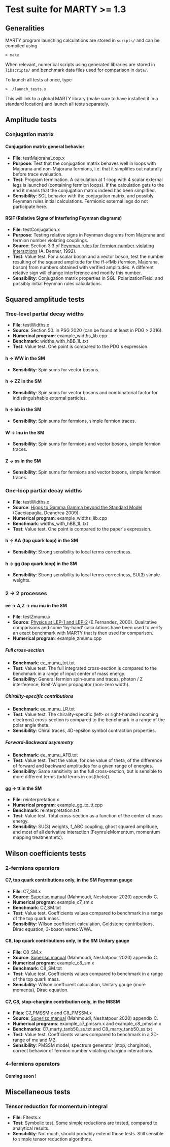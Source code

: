 # Test suite for MARTY >= 1.3

## Generalities

MARTY program launching calculations are stored in `scripts/` and can be compiled using 

    > make

When relevant, numerical scripts using generated libraries are stored in `libscripts/` and benchmark data files used for comparison in `data/`.

To launch all tests at once, type

    > ./launch_tests.x

This will link to a global MARTY library (make sure to have installed it in a standard location) and launch all tests separately.

## Amplitude tests

### Conjugation matrix

#### Conjugation matrix general behavior

 - **File**: testMajoranaLoop.x
 - **Purpose**: Test that the conjugation matrix behaves well in loops with Majorana and non-Majorana fermions, i.e. that it simplifies out naturally before trace evaluation.
 - **Test**: Program termination. A calculation at 1-loop with 4 scalar external legs is launched (containing fermion loops). If the calculation gets to the end it means that the conjugation matrix indeed has been simplified.
 - **Sensibility**: SGL behavior with the conjugation matrix, and possibly Feynman rules initial calculations. Fermionic external legs do not participate here.

#### RSIF (Relative Signs of Interfering Feynman diagrams)

 - **File**: testConjugation.x
 - **Purpose**: Testing relative signs in Feynman diagrams from Majorana and fermion number violating couplings.
 - **Source**: Section 3.3 of [Feynman rules for fermion-number-violating interactions](https://cds.cern.ch/record/238903/files/th-6549-92.pdf) (A. Denner, 1992).
 - **Test**: Value test. For a scalar boson and a vector boson, test the number resulting of the squared amplitude for the ff->fMb (fermion, Majorana, boson) from numbers obtained with verified amplitudes. A different relative sign will change interference and modify this number.
 - **Sensibility**: Conjugation matrix properties in SGL, PolarizationField, and possibly initial Feynman rules calculations.

## Squared amplitude tests

### Tree-level partial decay widths

 - **File**: testWidths.x
 - **Source**: Section 50. in PSG 2020 (can be found at least in PDG > 2016).
 - **Numerical program**: example_widths_lib.cpp
 - **Benchmark**: widths_with_hBB_1L.txt
 - **Test**: Value test. One point is compared to the PDG's expression.
 
#### h -> WW in the SM
 - **Sensibility**: Spin sums for vector bosons.

#### h -> ZZ in the SM
 - **Sensibility**: Spin sums for vector bosons and combinatorial factor for indistinguishable external particles.

#### h -> bb in the SM
 - **Sensibility**: Spin sums for fermions, simple fermion traces.

#### W -> lnu in the SM
 - **Sensibility**: Spin sums for fermions and vector bosons, simple fermion traces.

#### Z -> ss in the SM
 - **Sensibility**: Spin sums for fermions and vector bosons, simple fermion traces.
 
### One-loop partial decay widths

 - **File**: testWidths.x
 - **Source**: [Higgs to Gamma Gamma beyond the Standard Model](https://arxiv.org/abs/0901.0927v2) (Cacciapaglia, Deandrea 2009).
 - **Numerical program**: example_widths_lib.cpp
 - **Benchmark**: widths_with_hBB_1L.txt
 - **Test**: Value test. One point is compared to the paper's expression.
 
#### h -> AA (top quark loop) in the SM
 - **Sensibility**: Strong sensibility to local terms correctness.

#### h -> gg (top quark loop) in the SM
 - **Sensibility**: Strong sensibility to local terms correctness, SU(3) simple weights.

### 2 -> 2 processes

#### ee -> A,Z -> mu mu in the SM

 - **File**: testZmumu.x
 - **Source**: [Physics at LEP-1 and LEP-2](https://cds.cern.ch/record/850586/files/008cartagena1.pdf) (E.Fernandez, 2000). Qualitative comparisons and some 'by-hand' calculations have been used to verify an exact benchmark with MARTY that is then used for comparison.
 - **Numerical program**: example_zmumu.cpp

##### Full cross-section
 - **Benchmark**: ee_mumu_tot.txt
 - **Test**: Value test. The full integrated cross-section is compared to the benchmark in a range of input center of mass energy.
 - **Sensibility**: General fermion spin-sums and traces, photon / Z interference, Breit-Wigner propagator (non-zero width).

##### Chirality-specific contributions
 - **Benchmark**: ee_mumu_LR.txt
 - **Test**: Value test. The chirality-specific (left- or right-handed incoming electrons) cross-section is compared to the benchmark in a range of the polar angle theta.
 - **Sensibility**: Chiral traces, 4D-epsilon symbol contraction properties.
 
##### Forward-Backward asymmetry
 - **Benchmark**: ee_mumu_AFB.txt
 - **Test**: Value test. Test the value, for one value of theta, of the difference of forward and backward amplitudes for a given range of energies.
 - **Sensibility**: Same sensitivity as the full cross-section, but is sensible to more different terms (odd terms in cos(theta)).

#### gg -> tt in the SM

 - **File**: reinterpretation.x
 - **Numerical program**: example_gg_to_tt.cpp
 - **Benchmark**: reinterpretation.txt
 - **Test**: Value test. Total cross-section as a function of the center of mass energy.
 - **Sensibility**: SU(3) weights, f_ABC coupling, ghost squared amplitude, and most of all derivative interaction (FeynruleMomentum, momentum mapping treatment etc).
 
## Wilson coefficients tests

### 2-fermions operators
#### C7, top quark contributions only, in the SM Feynman gauge
 - **File**: C7_SM.x
 - **Source**: [SuperIso manual](http://superiso.in2p3.fr/superiso4.1.pdf) (Mahmoudi, Neshatpour 2020) appendix C.
 - **Numerical program**: example_c7_sm.x
 - **Benchmark**: C7_SM.txt 
 - **Test**: Value test. Coefficients values compared to benchmark in a range of the top quark mass.
 - **Sensibility**: Wilson coefficient calculation, Goldstone contributions, Dirac equation, 3-boson vertex WWA.
#### C8, top quark contributions only, in the SM Unitary gauge
 - **File**: C8_SM.x
 - **Source**: [SuperIso manual](http://superiso.in2p3.fr/superiso4.1.pdf) (Mahmoudi, Neshatpour 2020) appendix C.
 - **Numerical program**: example_c8_sm.x
 - **Benchmark**: C8_SM.txt
 - **Test**: Value test. Coefficients values compared to benchmark in a range of the top quark mass.
 - **Sensibility**: Wilson coefficient calculation, Unitary gauge (more momenta), Dirac equation.
#### C7, C8, stop-chargino contribution only, in the MSSM
 - **Files**: C7_PMSSM.x and C8_PMSSM.x
 - **Source**: [SuperIso manual](http://superiso.in2p3.fr/superiso4.1.pdf) (Mahmoudi, Neshatpour 2020) appendix C.
 - **Numerical programs**: example_c7_pmssm.x and example_c8_pmssm.x
 - **Benchmarks**: C7_marty_tanb50_ss.txt and C8_marty_tanb50_ss.txt
 - **Test**: Value test. Coefficients values compared to benchmark in a 2D-range of mu and M2.
 - **Sensibility**: PMSSM model, spectrum generator (stop, charginos), correct behavior of fermion number violating chargino interactions. 

### 4-fermions operators
#### Coming soon !

## Miscellaneous tests

### Tensor reduction for momentum integral
 - **File**: FItests.x
 - **Test**: Symbolic test. Some simple reductions are tested, compared to analytical results.
 - **Sensibility**: Not much, should probably extend those tests. Still sensible to simple tensor reduction algorithms.
